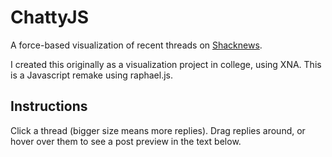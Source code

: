 ChattyJS
===

A force-based visualization of recent threads on [Shacknews](www.shacknews.com/chatty).

I created this originally as a visualization project in college, using XNA. This is a
Javascript remake using raphael.js.

Instructions
---
Click a thread (bigger size means more replies). Drag replies around, or hover over them
to see a post preview in the text below.
